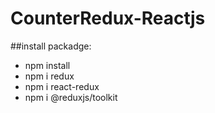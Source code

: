 # CounterRedux-Reactjs

##install packadge:
- npm install
- npm i redux
- npm i react-redux
- npm i @reduxjs/toolkit

